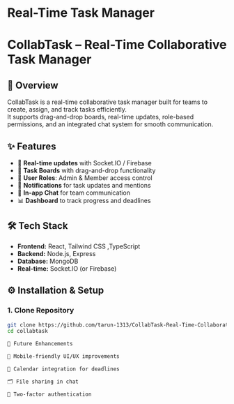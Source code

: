 # Real-Time Task Manager

# CollabTask – Real-Time Collaborative Task Manager  

## 🚀 Overview  
CollabTask is a real-time collaborative task manager built for teams to create, assign, and track tasks efficiently.  
It supports drag-and-drop boards, real-time updates, role-based permissions, and an integrated chat system for smooth communication.  

## ✨ Features  
- 🔄 **Real-time updates** with Socket.IO / Firebase  
- 📌 **Task Boards** with drag-and-drop functionality  
- 👥 **User Roles**: Admin & Member access control  
- 🔔 **Notifications** for task updates and mentions  
- 💬 **In-app Chat** for team communication  
- 📊 **Dashboard** to track progress and deadlines  

## 🛠️ Tech Stack  
- **Frontend:** React, Tailwind CSS  ,TypeScript
- **Backend:** Node.js, Express  
- **Database:** MongoDB  
- **Real-time:** Socket.IO (or Firebase)  


## ⚙️ Installation & Setup  

### 1. Clone Repository  
```bash
git clone https://github.com/tarun-1313/CollabTask-Real-Time-Collaborative-Task-Manager
cd collabtask

📌 Future Enhancements

📱 Mobile-friendly UI/UX improvements

📅 Calendar integration for deadlines

🗂️ File sharing in chat

🔐 Two-factor authentication
